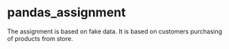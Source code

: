 # pandas_assignment
The assignment is based on fake data. It is based on  customers purchasing  of products from store.
